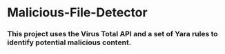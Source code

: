 # Malicious-File-Detector
### This project uses the Virus Total API and a set of Yara rules to identify potential malicious content.
